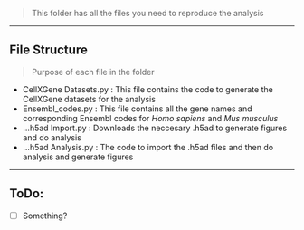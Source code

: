 > This folder has all the files you need to reproduce the analysis 

---

## File Structure
> Purpose of each file in the folder
- CellXGene Datasets.py : This file contains the code to generate the CellXGene datasets for the analysis
- Ensembl_codes.py : This file contains all the gene names and corresponding Ensembl codes for _Homo sapiens_ and _Mus musculus_
- ...h5ad Import.py : Downloads the neccesary .h5ad to generate figures and do analysis
- ...h5ad Analysis.py : The code to import the .h5ad files and then do analysis and generate figures

---

## ToDo:
- [ ] Something?